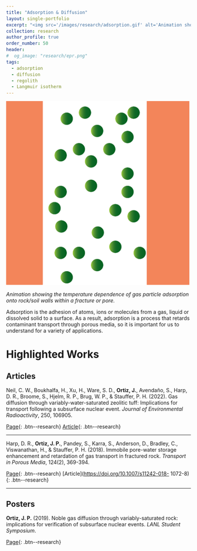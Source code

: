 ```yaml
---
title: "Adsorption & Diffusion"
layout: single-portfolio
excerpt: "<img src='/images/research/adsorption.gif' alt='Animation showing the temperature dependence of adsorption'>"
collection: research
author_profile: true
order_number: 50
header: 
#  og_image: "research/epr.png"
tags:
  - adsorption
  - diffusion
  - regolith 
  - Langmuir isotherm
---
```



<!-- <figure> -->
  <!-- <img src='/images/research/adsorption.gif'> -->
  <!-- <figcaption>Animation showing the temperature dependence of gas particles onto rock/soil walls within a fracture or pore.</figcaption> -->
<!-- </figure> -->

<!-- <div style="text-align: center;"> -->
  <img src='/images/research/adsorption.gif'
   width='500px'>
<!-- </div> -->
  
*Animation showing the temperature dependence of gas particle adsorption onto rock/soil walls within a fracture or pore.*

Adsorption is the adhesion of atoms, ions or molecules from a gas, liquid or dissolved solid to a surface. As a result, adsorption is a process that retards contaminant transport through porous media, so it is important for us to understand for a variety of applications. 

# Highlighted Works 

## Articles

Neil, C. W., Boukhalfa, H., Xu, H., Ware, S. D., <b>Ortiz, J.</b>, Avendaño, S., Harp, D. R., Broome, S., Hjelm, R. P., Brug, W. P., & Stauffer, P. H. (2022). Gas diffusion through variably-water-saturated zeolitic tuff: Implications for transport following a subsurface nuclear event. <i>Journal of Environmental Radioactivity</i>, 250, 106905.

[Page](/publication/2022-gasDiffusion-neil-jenvrad){: .btn--research} [Article](https://doi.org/10.1016/j.jenvrad.2022.106905){: .btn--research} 

---------

Harp, D. R., <b>Ortiz, J. P.</b>, Pandey, S., Karra, S., Anderson, D., Bradley, C., Viswanathan, H., & Stauffer, P. H. (2018). Immobile pore-water storage enhancement and retardation of gas transport in fractured rock. <i>Transport in Porous Media</i>, 124(2), 369-394.

[Page](/publication/2018-immobilePoreWater-harp-tipm){: .btn--research} [Article](https://doi.org/10.1007/s11242-018- 1072-8){: .btn--research} 

---------

## Posters

<b>Ortiz, J. P.</b> (2019). Noble gas diffusion through variably-saturated rock: implications for verification of subsurface nuclear events. <i>LANL Student Symposium</i>.  

[Page](/talks/2019-studentSymposium-poster){: .btn--research}
